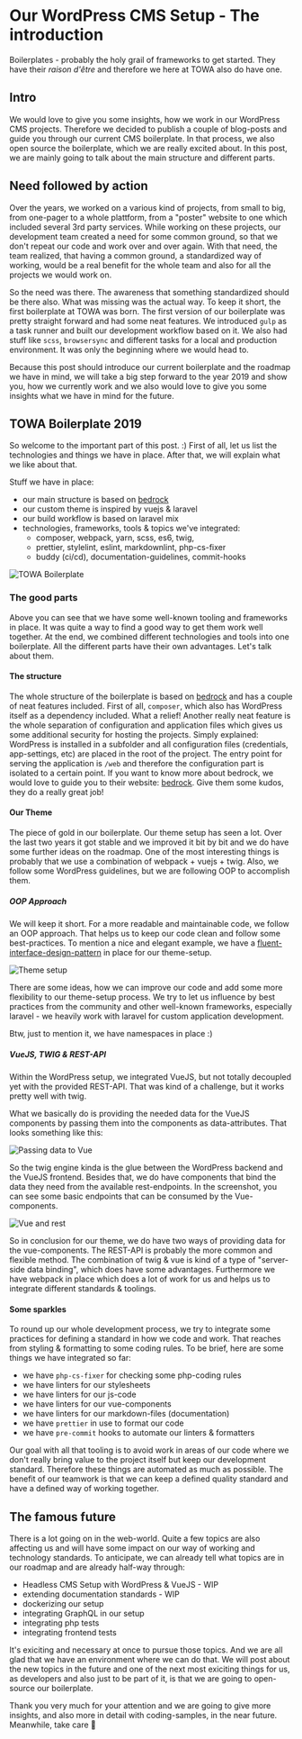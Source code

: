 # Our WordPress CMS Setup - The introduction

Boilerplates - probably the holy grail of frameworks to get started.
They have their *raison d'être* and therefore we here at TOWA also do have one.

## Intro

We would love to give you some insights, how we work in our WordPress CMS projects. Therefore we decided to publish a couple of blog-posts and guide you through our current CMS boilerplate. In that process, we also open source the boilerplate, which we are really excited about. In this post, we are mainly going to talk about the main structure and different parts.

## Need followed by action

Over the years, we worked on a various kind of projects, from small to big, from one-pager to a whole plattform, from a "poster" website to one which included several 3rd party services. While working on these projects, our development team created a need for some common ground, so that we don't repeat our code and work over and over again. With that need, the team realized, that having a common ground, a standardized way of working, would be a real benefit for the whole team and also for all the projects we would work on.

So the need was there. The awareness that something standardized should be there also. What was missing was the actual way. To keep it short, the first boilerplate at TOWA was born. The first version of our boilerplate was pretty straight forward and had some neat features. We introduced `gulp` as a task runner and built our development workflow based on it. We also had stuff like `scss`, `browsersync` and different tasks for a local and production environment. It was only the beginning where we would head to.

Because this post should introduce our current boilerplate and the roadmap we have in mind, we will take a big step forward to the year 2019 and show you, how we currently work and we also would love to give you some insights what we have in mind for the future.

## TOWA Boilerplate 2019

So welcome to the important part of this post. :) First of all, let us list the technologies and things we have in place. After that, we will explain what we like about that.

Stuff we have in place:

- our main structure is based on [bedrock](https://roots.io/bedrock)
- our custom theme is inspired by vuejs & laravel
- our build workflow is based on laravel mix
- technologies, frameworks, tools & topics we've integrated:
  - composer, webpack, yarn, scss, es6, twig,
  - prettier, stylelint, eslint, markdownlint, php-cs-fixer
  - buddy (ci/cd), documentation-guidelines, commit-hooks

![TOWA Boilerplate][towa-boilerplate]

### The good parts

Above you can see that we have some well-known tooling and frameworks in place. It was quite a way to find a good way to get them work well together. At the end, we combined different technologies and tools into one boilerplate. All the different parts have their own advantages. Let's talk about them.

#### The structure

The whole structure of the boilerplate is based on [bedrock](https://roots.io/bedrock) and has a couple of neat features included. First of all, `composer`, which also has WordPress itself as a dependency included. What a relief!
Another really neat feature is the whole separation of configuration and application files which gives us some additional security for hosting the projects. Simply explained: WordPress is installed in a subfolder and all configuration files (credentials, app-settings, etc) are placed in the root of the project. The entry point for serving the application is `/web` and therefore the configuration part is isolated to a certain point.
If you want to know more about bedrock, we would love to guide you to their website: [bedrock](https://roots.io/bedrock). Give them some kudos, they do a really great job!

#### Our Theme

The piece of gold in our boilerplate. Our theme setup has seen a lot. Over the last two years it got stable and we improved it bit by bit and we do have some further ideas on the roadmap. One of the most interesting things is probably that we use a combination of webpack + vuejs + twig. Also, we follow some WordPress guidelines, but we are following OOP to accomplish them.

##### OOP Approach

We will keep it short. For a more readable and maintainable code, we follow an OOP approach. That helps us to keep our code clean and follow some best-practices. To mention a nice and elegant example, we have a [fluent-interface-design-pattern](https://en.wikipedia.org/wiki/Fluent_interface) in place for our theme-setup.

![Theme setup][theme-setup]

There are some ideas, how we can improve our code and add some more flexibility to our theme-setup process. We try to let us influence by best practices from the community and other well-known frameworks, especially laravel - we heavily work with laravel for custom application development.

Btw, just to mention it, we have namespaces in place :)

##### VueJS, TWIG & REST-API

Within the WordPress setup, we integrated VueJS, but not totally decoupled yet with the provided REST-API. That was kind of a challenge, but it works pretty well with twig.

What we basically do is providing the needed data for the VueJS components by passing them into the components as data-attributes. That looks something like this:

![Passing data to Vue][towa-boilerplate-passing-data-to-vue]

So the twig engine kinda is the glue between the WordPress backend and the VueJS frontend. Besides that, we do have components that bind the data they need from the available rest-endpoints. In the screenshot, you can see some basic endpoints that can be consumed by the Vue-components.

![Vue and rest][towa-boilerplate-vue-and-rest]

So in conclusion for our theme, we do have two ways of providing data for the vue-components. The REST-API is probably the more common and flexible method. The combination of twig & vue is kind of a type of "server-side data binding", which does have some advantages. Furthermore we have webpack in place which does a lot of work for us and helps us to integrate different standards & toolings.

#### Some sparkles

To round up our whole development process, we try to integrate some practices for defining a standard in how we code and work. That reaches from styling & formatting to some coding rules. To be brief, here are some things we have integrated so far:

- we have `php-cs-fixer` for checking some php-coding rules
- we have linters for our stylesheets
- we have linters for our js-code
- we have linters for our vue-components
- we have linters for our markdown-files (documentation)
- we have `prettier` in use to format our code
- we have `pre-commit` hooks to automate our linters & formatters

Our goal with all that tooling is to avoid work in areas of our code where we don't really bring value to the project itself but keep our development standard. Therefore these things are automated as much as possible. The benefit of our teamwork is that we can keep a defined quality standard and have a defined way of working together.

## The famous future

There is a lot going on in the web-world. Quite a few topics are also affecting us and will have some impact on our way of working and technology standards. To anticipate, we can already tell what topics are in our roadmap and are already half-way through:

- Headless CMS Setup with WordPress & VueJS - WIP
- extending documentation standards - WIP
- dockerizing our setup
- integrating GraphQL in our setup
- integrating php tests
- integrating frontend tests

It's exiciting and necessary at once to pursue those topics. And we are all glad that we have an environment where we can do that. We will post about the new topics in the future and one of the next most exiciting things for us, as developers and also just to be part of it, is that we are going to open-source our boilerplate.

Thank you very much for your attention and we are going to give more insights, and also more in detail with coding-samples, in the near future. Meanwhile, take care :call_me_hand:

[towa-boilerplate]: towa-boilerplate.png "TOWA Boilerplate"
[towa-boilerplate-passing-data-to-vue]: towa-boilerplate-passing-data-to-vue.png "Passing Data"
[towa-boilerplate-vue-and-rest]: towa-boilerplate-vue-and-rest.png "Vue & REST"
[theme-setup]: theme-setup.png "Theme setup"
